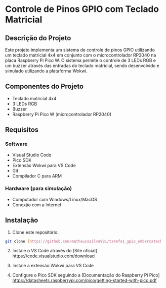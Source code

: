 # Controle de Pinos GPIO com Teclado Matricial

## Descrição do Projeto
Este projeto implementa um sistema de controle de pinos GPIO utilizando um teclado matricial 4x4 em conjunto com o microcontrolador RP2040 na placa Raspberry Pi Pico W. O sistema permite o controle de 3 LEDs RGB e um buzzer através das entradas do teclado matricial, sendo desenvolvido e simulado utilizando a plataforma Wokwi.

## Componentes do Projeto
- Teclado matricial 4x4
- 3 LEDs RGB
- Buzzer
- Raspberry Pi Pico W (microcontrolador RP2040)

## Requisitos
### Software
- Visual Studio Code
- Pico SDK
- Extensão Wokwi para VS Code
- Git
- Compilador C para ARM

### Hardware (para simulação)
- Computador com Windows/Linux/MacOS
- Conexão com a Internet

## Instalação
1. Clone este repositório:
```bash
git clone [https://github.com/matheusssilva991/tarefa1_gpio_embarcatech.git]
```

2. Instale o VS Code através do [Site oficial] https://code.visualstudio.com/download

3. Instale a extensão Wokwi para VS Code

4. Configure o Pico SDK seguindo a [Documentação do Raspberry Pi
Pico] https://datasheets.raspberrypi.com/pico/getting-started-with-pico.pdf
